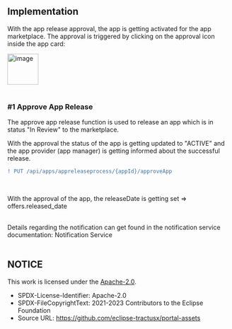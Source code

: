 ## Implementation

With the app release approval, the app is getting activated for the app marketplace.
The approval is triggered by clicking on the approval icon inside the app card:
<br>

<img width="70" alt="image" src="https://user-images.githubusercontent.com/94133633/213944479-570790a8-e580-49e6-806a-f50df32b1d5b.png">

<br>
<br>

### #1 Approve App Release

The approve app release function is used to release an app which is in status "In Review" to the marketplace.

With the approval the status of the app is getting updated to "ACTIVE" and the app provider (app manager) is getting informed about the successful release.
<br>

```diff
! PUT /api/apps/appreleaseprocess/{appId}/approveApp
```

<br>

With the approval of the app, the releaseDate is getting set => offers.released_date

<br>
Details regarding the notification can get found in the notification service documentation: Notification Service

<br>
<br>

## NOTICE

This work is licensed under the [Apache-2.0](https://www.apache.org/licenses/LICENSE-2.0).

- SPDX-License-Identifier: Apache-2.0
- SPDX-FileCopyrightText: 2021-2023 Contributors to the Eclipse Foundation
- Source URL: https://github.com/eclipse-tractusx/portal-assets
